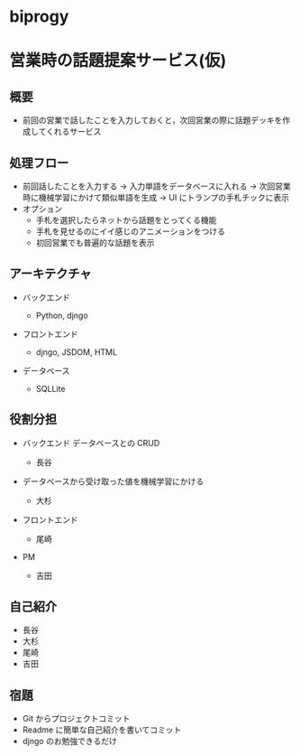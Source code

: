 # biprogy

# 営業時の話題提案サービス(仮)

## 概要

- 前回の営業で話したことを入力しておくと，次回営業の際に話題デッキを作成してくれるサービス

## 処理フロー

- 前回話したことを入力する -> 入力単語をデータベースに入れる -> 次回営業時に機械学習にかけて類似単語を生成 -> UI にトランプの手札チックに表示
- オプション
  - 手札を選択したらネットから話題をとってくる機能
  - 手札を見せるのにイイ感じのアニメーションをつける
  - 初回営業でも普遍的な話題を表示

## アーキテクチャ

- バックエンド

  - Python, djngo

- フロントエンド

  - djngo, JSDOM, HTML

- データベース
  - SQLLite

## 役割分担

- バックエンド データベースとの CRUD

  - 長谷

- データベースから受け取った値を機械学習にかける

  - 大杉

- フロントエンド

  - 尾崎

- PM
  - 吉田

## 自己紹介

- 長谷
- 大杉
- 尾崎
- 吉田

## 宿題

- Git からプロジェクトコミット
- Readme に簡単な自己紹介を書いてコミット
- djngo のお勉強できるだけ
